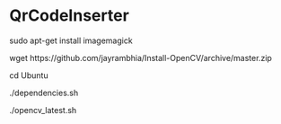 # QrCodeInserter
<p>
sudo apt-get install imagemagick
<p>
wget https://github.com/jayrambhia/Install-OpenCV/archive/master.zip
<p>
cd Ubuntu
<p>
./dependencies.sh
<p>
./opencv_latest.sh
